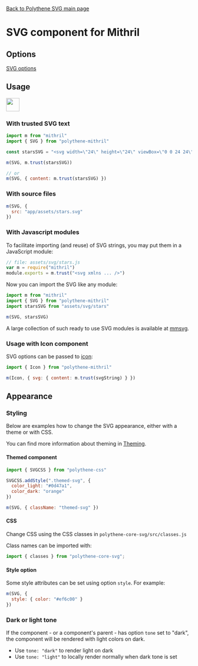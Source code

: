 [Back to Polythene SVG main page](../svg.md)

# SVG component for Mithril


## Options

[SVG options](../svg.md)


## Usage

<a href="https://jsfiddle.net/ArthurClemens/wu1v74yk/" target="_blank"><img src="https://arthurclemens.github.io/assets/polythene/docs/try-out-green.gif" height="36" /></a>


### With trusted SVG text

~~~javascript
import m from "mithril"
import { SVG } from "polythene-mithril"

const starsSVG = "<svg width=\"24\" height=\"24\" viewBox=\"0 0 24 24\"><path d=\"M11.99 2C6.47 2 2 6.48 2 12s4.47 10 9.99 10C17.52 22 22 17.52 22 12S17.52 2 11.99 2zm4.24 16L12 15.45 7.77 18l1.12-4.81-3.73-3.23 4.92-.42L12 5l1.92 4.53 4.92.42-3.73 3.23L16.23 18z\"/></svg>"

m(SVG, m.trust(starsSVG))

// or
m(SVG, { content: m.trust(starsSVG) })
~~~

### With source files

~~~javascript
m(SVG, {
  src: "app/assets/stars.svg"
})
~~~

### With Javascript modules

To facilitate importing (and reuse) of SVG strings, you may put them in a JavaScript module:

~~~javascript
// file: assets/svg/stars.js
var m = require("mithril")
module.exports = m.trust("<svg xmlns ... />")
~~~

Now you can import the SVG like any module:

~~~javascript
import m from "mithril"
import { SVG } from "polythene-mithril"
import starsSVG from "assets/svg/stars"

m(SVG, starsSVG)
~~~

A large collection of such ready to use SVG modules is available at [mmsvg](https://github.com/ArthurClemens/mmsvg).


### Usage with Icon component

SVG options can be passed to [icon](../icon.md):

~~~javascript
import { Icon } from "polythene-mithril"

m(Icon, { svg: { content: m.trust(svgString) } })
~~~


## Appearance

### Styling

Below are examples how to change the SVG appearance, either with a theme or with CSS.

You can find more information about theming in  [Theming](../../theming.md).

#### Themed component

~~~javascript
import { SVGCSS } from "polythene-css"

SVGCSS.addStyle(".themed-svg", {
  color_light: "#0d47a1",
  color_dark: "orange"
})

m(SVG, { className: "themed-svg" })
~~~

#### CSS

Change CSS using the CSS classes in `polythene-core-svg/src/classes.js`

Class names can be imported with:

~~~javascript
import { classes } from "polythene-core-svg";
~~~

#### Style option

Some style attributes can be set using option `style`. For example:

~~~javascript
m(SVG, {
  style: { color: "#ef6c00" }
})
~~~

### Dark or light tone

If the component - or a component's parent - has option `tone` set to "dark", the component will be rendered with light colors on dark. 

* Use `tone: "dark"` to render light on dark
* Use `tone: "light"` to locally render normally when dark tone is set


